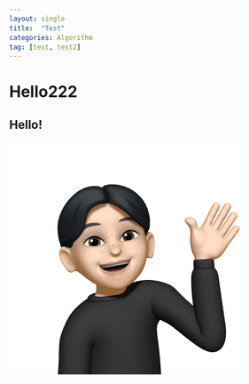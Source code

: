 ```yaml
---
layout: single
title:  "Test"
categories: Algorithm
tag: [test, test2]
---
```


# Hello222

## Hello!

![alt text](/images/2023-05-16-test/prf.png "Title")
